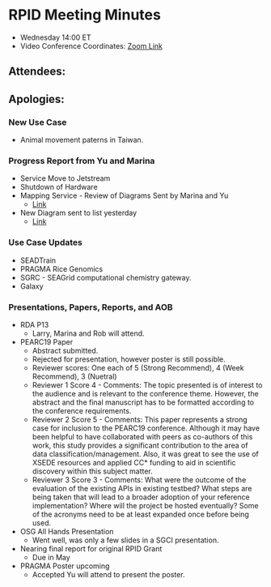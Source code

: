 # RPID Meeting Minutes

   * Wednesday 14:00 ET 
   * Video Conference Coordinates: [Zoom Link](https://iu.zoom.us/my/rquick)
   
## Attendees: 
## Apologies: 
 
### New Use Case 
   * Animal movement paterns in Taiwan. 

### Progress Report from Yu and Marina
   * Service Move to Jetstream
   * Shutdown of Hardware
   * Mapping Service - Review of Diagrams Sent by Marina and Yu
      * [Link](https://github.com/rpidproject/rpid/blob/master/docs/Unknown.png)
   * New Diagram sent to list yesterday
      * [Link](https://github.com/rpidproject/rpid/blob/master/docs/RPID-Mapping.png)
   
 
### Use Case Updates
   * SEADTrain 
   * PRAGMA Rice Genomics  
   * SGRC - SEAGrid computational chemistry gateway. 
   * Galaxy 

### Presentations, Papers, Reports, and AOB
   * RDA P13
      * Larry, Marina and Rob will attend. 
   * PEARC19 Paper
      * Abstract submitted.
      * Rejected for presentation, however poster is still possible. 
      * Reviewer scores: One each of 5 (Strong Recommend), 4 (Week Recommend), 3 (Nuetral)
      * Reviewer 1 Score 4 - Comments: The topic presented is of interest to the audience and is relevant to the conference theme. However, the abstract and the final manuscript has to be formatted according to the conference requirements.
      * Reviewer 2 Score 5 - Comments: This paper represents a strong case for inclusion to the PEARC19 conference. Although it may have been helpful to have collaborated with peers as co-authors of this work, this study provides a significant contribution to the area of data classification/management. Also, it was great to see the use of XSEDE resources and applied CC* funding to aid in scientific discovery within this subject matter.
      * Reviewer 3 Score 3 - Comments: What were the outcome of the evaluation of the existing APIs in existing testbed? What steps are being taken that will lead to a broader adoption of your reference implementation? Where will the project be hosted eventually? Some of the acronyms need to be at least expanded once before being used.
   * OSG All Hands Presentation
      * Went well, was only a few slides in a SGCI presentation. 
   * Nearing final report for original RPID Grant
      * Due in May
   * PRAGMA Poster upcoming
      * Accepted Yu will attend to present the poster. 
